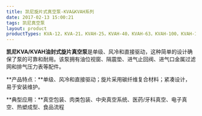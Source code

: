```yaml
---
title: 凯尼旋片式真空泵-KVA&KVAH系列
date: 2017-02-13 15:00:21
tags: 凯尼真空泵
layout: product
productTypes: KVA-12，KVA-21，KVAH-25，KVAH-40，KVAH-63，KVAH-100，KVAH-160，KVAH-250，KVA-400，KVA-630(了解更多信息请查看下载中心)
---
```


**凯尼KVA/KVAH油封式旋片真空泵**是单级、风冷和直接驱动，这种简单的设计确保了泵的可靠和耐用。该泵拥有油位视窗、隔震垫、进气止回阀、进气口金属过滤网和排气压力表等配件。

**产品特点：**单级、风冷和直接驱动；旋片采用碳纤维复合材料；紧凑设计，易于安装维护。

**典型应用：**真空包装、肉类包装、中央真空系统、医药/牙科真空、电子真空、热塑成型、食品流程